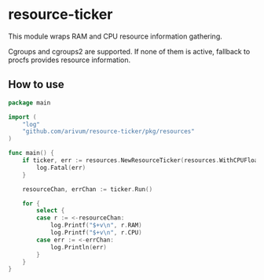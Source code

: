 # resource-ticker

This module wraps RAM and CPU resource information gathering.

Cgroups and cgroups2 are supported. If none of them is active, fallback to procfs provides resource information.


## How to use

```go
package main

import (
    "log"
    "github.com/arivum/resource-ticker/pkg/resources"
)

func main() {
    if ticker, err := resources.NewResourceTicker(resources.WithCPUFloatingAvg(1)); err != nil {
        log.Fatal(err)
    }

    resourceChan, errChan := ticker.Run()

    for {
		select {
		case r := <-resourceChan:
			log.Printf("$+v\n", r.RAM)
			log.Printf("$+v\n", r.CPU)
		case err := <-errChan:
			log.Println(err)
		}
	}
}
```
